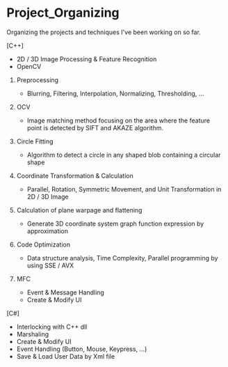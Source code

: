 # Project_Organizing
Organizing the projects and techniques I've been working on so far.


[C++]
- 2D / 3D Image Processing & Feature Recognition
- OpenCV

1. Preprocessing
   - Blurring, Filtering, Interpolation, Normalizing, Thresholding, ...

2. OCV
   - Image matching method focusing on the area where the feature point is detected by SIFT and AKAZE algorithm.

3. Circle Fitting
   - Algorithm to detect a circle in any shaped blob containing a circular shape

4. Coordinate Transformation & Calculation
   - Parallel, Rotation, Symmetric Movement, and Unit Transformation in 2D / 3D Image

5. Calculation of plane warpage and flattening
   - Generate 3D coordinate system graph function expression by approximation

6. Code Optimization
   - Data structure analysis, Time Complexity, Parallel programming by using SSE / AVX
  
7. MFC
   - Event & Message Handling
   - Create & Modify UI


[C#]
- Interlocking with C++ dll
- Marshaling
- Create & Modify UI
- Event Handling (Button, Mouse, Keypress, ...)
- Save & Load User Data by Xml file
